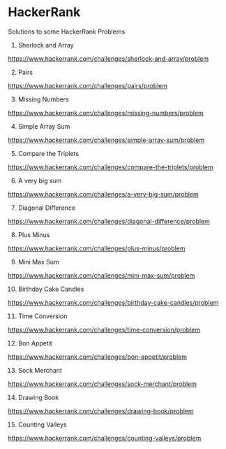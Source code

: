 # HackerRank
Solutions to some HackerRank Problems

1. Sherlock and Array

https://www.hackerrank.com/challenges/sherlock-and-array/problem

2. Pairs

https://www.hackerrank.com/challenges/pairs/problem

3. Missing Numbers

https://www.hackerrank.com/challenges/missing-numbers/problem

4. Simple Array Sum

https://www.hackerrank.com/challenges/simple-array-sum/problem

5. Compare the Triplets

https://www.hackerrank.com/challenges/compare-the-triplets/problem

6. A very big sum

https://www.hackerrank.com/challenges/a-very-big-sum/problem

7. Diagonal Difference

https://www.hackerrank.com/challenges/diagonal-difference/problem

8. Plus Minus

https://www.hackerrank.com/challenges/plus-minus/problem

9. Mini Max Sum

https://www.hackerrank.com/challenges/mini-max-sum/problem

10. Birthday Cake Candles

https://www.hackerrank.com/challenges/birthday-cake-candles/problem

11. Time Conversion

https://www.hackerrank.com/challenges/time-conversion/problem

12. Bon Appetit

https://www.hackerrank.com/challenges/bon-appetit/problem

13. Sock Merchant

https://www.hackerrank.com/challenges/sock-merchant/problem

14. Drawing Book

https://www.hackerrank.com/challenges/drawing-book/problem

15. Counting Valleys

https://www.hackerrank.com/challenges/counting-valleys/problem

